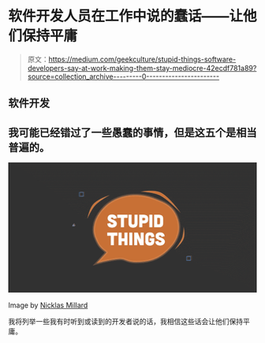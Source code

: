 # 软件开发人员在工作中说的蠢话——让他们保持平庸

> 原文：<https://medium.com/geekculture/stupid-things-software-developers-say-at-work-making-them-stay-mediocre-42ecdf781a89?source=collection_archive---------0----------------------->

## 软件开发

## 我可能已经错过了一些愚蠢的事情，但是这五个是相当普遍的。

![](img/e2d91c26cec39059b681095889f06eb1.png)

Image by [Nicklas Millard](https://medium.com/u/7c7a43b3d9de?source=post_page-----42ecdf781a89--------------------------------)

我将列举一些我有时听到或读到的开发者说的话，我相信这些话会让他们保持平庸。